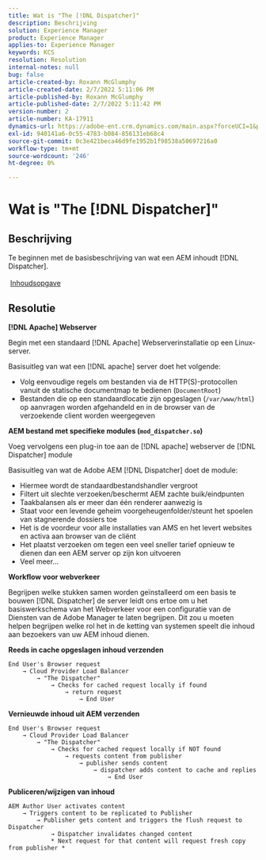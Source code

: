 ```yaml
---
title: Wat is "The [!DNL Dispatcher]"
description: Beschrijving
solution: Experience Manager
product: Experience Manager
applies-to: Experience Manager
keywords: KCS
resolution: Resolution
internal-notes: null
bug: false
article-created-by: Roxann McGlumphy
article-created-date: 2/7/2022 5:11:06 PM
article-published-by: Roxann McGlumphy
article-published-date: 2/7/2022 5:11:42 PM
version-number: 2
article-number: KA-17911
dynamics-url: https://adobe-ent.crm.dynamics.com/main.aspx?forceUCI=1&pagetype=entityrecord&etn=knowledgearticle&id=35d146ef-3888-ec11-93b0-0022480837ff
exl-id: 940141a6-0c55-4783-b084-856131eb68c4
source-git-commit: 0c3e421beca46d9fe1952b1f98538a50697216a0
workflow-type: tm+mt
source-wordcount: '246'
ht-degree: 0%

---
```


# Wat is &quot;The [!DNL Dispatcher]&quot;

## Beschrijving

Te beginnen met de basisbeschrijving van wat een AEM inhoudt [!DNL Dispatcher].<br><br> [Inhoudsopgave](https://experienceleague.adobe.com/docs/experience-cloud-kcs/kbarticles/KA-17490.html)

## Resolutie


<b>[!DNL Apache] Webserver</b>

Begin met een standaard [!DNL Apache] Webserverinstallatie op een Linux-server.

Basisuitleg van wat een [!DNL apache] server doet het volgende:

- Volg eenvoudige regels om bestanden via de HTTP(S)-protocollen vanuit de statische documentmap te bedienen (`DocumentRoot`)
- Bestanden die op een standaardlocatie zijn opgeslagen (`/var/www/html`) op aanvragen worden afgehandeld en in de browser van de verzoekende client worden weergegeven




<b>AEM bestand met specifieke modules (`mod_dispatcher.so`)</b>

Voeg vervolgens een plug-in toe aan de [!DNL apache] webserver de [!DNL Dispatcher] module

Basisuitleg van wat de Adobe AEM [!DNL Dispatcher] doet de module:

- Hiermee wordt de standaardbestandshandler vergroot
- Filtert uit slechte verzoeken/beschermt AEM zachte buik/eindpunten
- Taakbalansen als er meer dan één renderer aanwezig is
- Staat voor een levende geheim voorgeheugenfolder/steunt het spoelen van stagnerende dossiers toe
- Het is de voordeur voor alle installaties van AMS en het levert websites en activa aan browser van de cliënt
- Het plaatst verzoeken om tegen een veel sneller tarief opnieuw te dienen dan een AEM server op zijn kon uitvoeren
- Veel meer...




<b>Workflow voor webverkeer</b>

Begrijpen welke stukken samen worden geïnstalleerd om een basis te bouwen [!DNL Dispatcher] de server leidt ons ertoe om u het basiswerkschema van het Webverkeer voor een configuratie van de Diensten van de Adobe Manager te laten begrijpen.
Dit zou u moeten helpen begrijpen welke rol het in de ketting van systemen speelt die inhoud aan bezoekers van uw AEM inhoud dienen.

<b>Reeds in cache opgeslagen inhoud verzenden</b>


```
End User's Browser request 
    → Cloud Provider Load Balancer 
        → "The Dispatcher" 
            → Checks for cached request locally if found 
                → return request 
                    → End User
```


<b>Vernieuwde inhoud uit AEM verzenden</b>


```
End User's Browser request 
    → Cloud Provider Load Balancer 
        → "The Dispatcher" 
            → Checks for cached request locally if NOT found 
                → requests content from publisher 
                    → publisher sends content 
                        → dispatcher adds content to cache and replies 
                            → End User
```


<b>Publiceren/wijzigen van inhoud</b>


```
AEM Author User activates content 
    → Triggers content to be replicated to Publisher 
        → Publisher gets content and triggers the flush request to Dispatcher 
            → Dispatcher invalidates changed content 
            * Next request for that content will request fresh copy from publisher *
```
